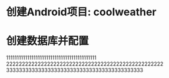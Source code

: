 # 创建Android项目: coolweather
# 创建数据库并配置
1111111111111111111111111111111111111111111
22222222222222222222222222222222222222222222222222
3333333333333333333333333333333333333333333
